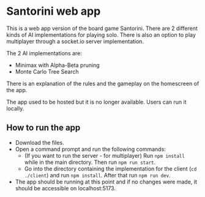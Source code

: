 # Santorini web app

This is a web app version of the board game Santorini. There are 2 different kinds of AI implementations for playing solo. There is also an option to play multiplayer through a socket.io server implementation.

The 2 AI implementations are:
- Minimax with Alpha-Beta pruning
- Monte Carlo Tree Search


There is an explanation of the rules and the gameplay on the homescreen of the app.


The app used to be hosted but it is no longer available. Users can run it locally.

## How to run the app
- Download the files.
- Open a command prompt and run the following commands:
  - (If you want to run the server - for multiplayer) Run ```npm install``` while in the main directory. Then run ```npm run start```.
  - Go into the directory containing the implementation for the client (```cd ./client```) and run ```npm install```. After that run ```npm run dev```.
- The app should be running at this point and if no changes were made, it should be accessible on localhost:5173.
